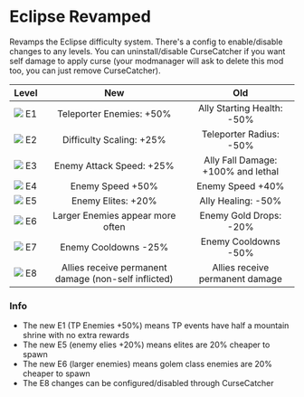 # Eclipse Revamped

Revamps the Eclipse difficulty system. There's a config to enable/disable changes to any levels. You can uninstall/disable CurseCatcher if you want self damage to apply curse (your modmanager will ask to delete this mod too, you can just remove CurseCatcher).

| Level | New | Old |
| :------ | :------: | :----: |
| <img src="https://static.wikia.nocookie.net/riskofrain2_gamepedia_en/images/4/42/Eclipse1.png/revision/latest/scale-to-width-down/32?cb=20210325043337" /> E1  |   Teleporter Enemies: +50%   | Ally Starting Health: -50% |
| <img src="https://static.wikia.nocookie.net/riskofrain2_gamepedia_en/images/7/7e/Eclipse2.png/revision/latest/scale-to-width-down/32?cb=20210325043302" /> E2  |   Difficulty Scaling: +25%   | Teleporter Radius: -50% |
| <img src="https://static.wikia.nocookie.net/riskofrain2_gamepedia_en/images/1/15/Eclipse3.png/revision/latest/scale-to-width-down/32?cb=20210325043415" /> E3  |  Enemy Attack Speed: +25%   | Ally Fall Damage: +100% and lethal |
| <img src="https://static.wikia.nocookie.net/riskofrain2_gamepedia_en/images/e/e3/Eclipse4.png/revision/latest/scale-to-width-down/32?cb=20210325034731" /> E4  |  Enemy Speed +50%   | Enemy Speed +40% |
| <img src="https://static.wikia.nocookie.net/riskofrain2_gamepedia_en/images/3/34/Eclipse5.png/revision/latest/scale-to-width-down/32?cb=20210325034812" /> E5  |  Enemy Elites: +20%   | Ally Healing: -50% |
| <img src="https://static.wikia.nocookie.net/riskofrain2_gamepedia_en/images/3/30/Eclipse6.png/revision/latest/scale-to-width-down/32?cb=20210325043505" /> E6  |  Larger Enemies appear more often   | Enemy Gold Drops: -20% |
| <img src="https://static.wikia.nocookie.net/riskofrain2_gamepedia_en/images/b/b5/Eclipse7.png/revision/latest/scale-to-width-down/32?cb=20210325043524" /> E7  |  Enemy Cooldowns -25%   | Enemy Cooldowns -50% |
| <img src="https://static.wikia.nocookie.net/riskofrain2_gamepedia_en/images/f/fa/Eclipse8.png/revision/latest/scale-to-width-down/32?cb=20210325043543" /> E8  |  Allies receive permanent damage (non-self inflicted)   | Allies receive permanent damage |

### Info

- The new E1 (TP Enemies +50%) means TP events have half a mountain shrine with no extra rewards
- The new E5 (enemy elies +20%) means elites are 20% cheaper to spawn
- The new E6 (larger enemies) means golem class enemies are 20% cheaper to spawn
- The E8 changes can be configured/disabled through CurseCatcher

